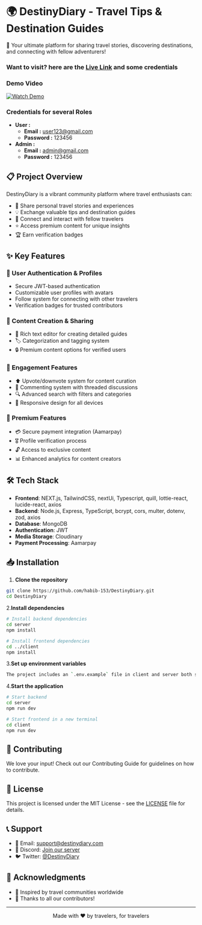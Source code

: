 # 🌍 DestinyDiary - Travel Tips & Destination Guides

🚀 Your ultimate platform for sharing travel stories, discovering destinations, and connecting with fellow adventurers!

### Want to visit? here are the [Live Link](https://destiny-diary.vercel.app/) and some credentials

### Demo Video

[![Watch Demo](./src//assets/Screenshot%202024-08-30%20142030.png)](https://drive.google.com/file/d/1GxbQl2b5xDFbauQ9Fwe0igiQtl0QhX43/view?usp=sharing)

### Credentials for several Roles

- **User :**
  - **Email :** <user123@gmail.com>
  - **Password :** 123456
- **Admin :**
  - **Email :** <admin@gmail.com>
  - **Password :** 123456

## 📋 Project Overview

DestinyDiary is a vibrant community platform where travel enthusiasts can:

- 📝 Share personal travel stories and experiences
- 💡 Exchange valuable tips and destination guides
- 🤝 Connect and interact with fellow travelers
- ⭐ Access premium content for unique insights
- 🏆 Earn verification badges

## ✨ Key Features

### 🔐 User Authentication & Profiles

- Secure JWT-based authentication
- Customizable user profiles with avatars
- Follow system for connecting with other travelers
- Verification badges for trusted contributors

### 📱 Content Creation & Sharing

- 📝 Rich text editor for creating detailed guides
- 🏷️ Categorization and tagging system
- 🔒 Premium content options for verified users

### 💫 Engagement Features

- ⬆️ Upvote/downvote system for content curation
- 💬 Commenting system with threaded discussions
- 🔍 Advanced search with filters and categories
- 📱 Responsive design for all devices

### 💎 Premium Features

- 💳 Secure payment integration (Aamarpay)
- 🎖️ Profile verification process
- 🔓 Access to exclusive content
- 📊 Enhanced analytics for content creators

## 🛠️ Tech Stack

- **Frontend**: NEXT.js, TailwindCSS, nextUi, Typescript, quill, lottie-react, lucide-react, axios
- **Backend**: Node.js, Express, TypeScript, bcrypt, cors, multer, dotenv, zod, axios
- **Database**: MongoDB
- **Authentication**: JWT
- **Media Storage**: Cloudinary
- **Payment Processing**: Aamarpay

## 📥 Installation

1. **Clone the repository**

```bash
git clone https://github.com/habib-153/DestinyDiary.git
cd DestinyDiary
```

2.**Install dependencies**

```bash
# Install backend dependencies
cd server
npm install

# Install frontend dependencies
cd ../client
npm install
```

3.**Set up environment variables**

```bash
The project includes an `.env.example` file in client and server both side that contains example environment variables. Rename this file to `.env.local` in client folder and `.env` in server folder.
```

4.**Start the application**

```bash
# Start backend
cd server
npm run dev

# Start frontend in a new terminal
cd client
npm run dev
```

## 🤝 Contributing

We love your input! Check out our Contributing Guide for guidelines on how to contribute.

## 📄 License

This project is licensed under the MIT License - see the [LICENSE](LICENSE) file for details.

## 📞 Support

- 📧 Email: <support@destinydiary.com>
- 💬 Discord: [Join our server](https://discord.gg)
- 🐦 Twitter: [@DestinyDiary](https://twitter.com)

## 🙏 Acknowledgments

- 🎯 Inspired by travel communities worldwide
- 👏 Thanks to all our contributors!

---

<p align="center">Made with ❤️ by travelers, for travelers</p>
